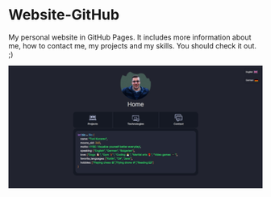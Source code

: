 # Website-GitHub
My personal website in GitHub Pages. It includes more information about me, how to contact me, my projects and my skills. You should check it out. ;)

![alt text](https://github.com/tonikozarev/Website-GitHub/blob/main/Website-GitHub.jpg?raw=true)